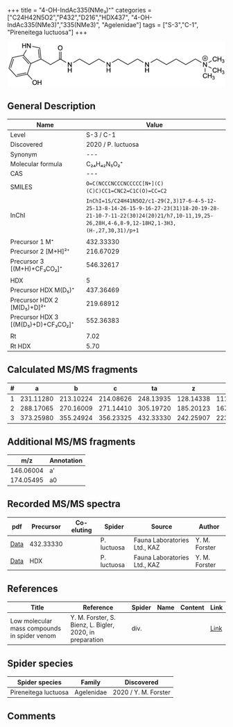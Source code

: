+++
title = "4-OH-IndAc335(NMe₃)⁺"
categories = ["C24H42N5O2","P432","D216","HDX437",
"4-OH-IndAc335(NMe3)","335(NMe3)",
"Agelenidae"]
tags = ["S-3","C-1",
"Pireneitega luctuosa"]
+++

![](/img/4-OH-IndAc335(NMe3).png)

## General Description

| Name                       | Value              |
|----------------------------|--------------------|
| Level                      | S-3 / C-1          |
| Discovered                 | 2020 / P. luctuosa |
| Synonym                    | ---                |
| Molecular formula          | C₂₄H₄₂N₅O₂⁺                   |
| CAS                        | ---                |
| SMILES | `O=C(NCCCNCCCNCCCCC[N+](C)(C)C)CC1=CNC2=C1C(O)=CC=C2`  |
| InChI  | `InChI=1S/C24H41N5O2/c1-29(2,3)17-6-4-5-12-25-13-8-14-26-15-9-16-27-23(31)18-20-19-28-21-10-7-11-22(30)24(20)21/h7,10-11,19,25-26,28H,4-6,8-9,12-18H2,1-3H3,(H-,27,30,31)/p+1`  |
|                            |                    |
| Precursor 1  M⁺         | 432.33330                   |
| Precursor 2 [M+H]²⁺       | 216.67029                   |
| Precursor 3 [(M+H)+CF₃CO₂]⁺               | 546.32617                   |
|                            |                    |
| HDX                        | 5                   |
| Precursor HDX    M(D₅)⁺   | 437.36469                   |
| Precursor HDX 2 [M(D₅)+D]²⁺ | 219.68912                   |
| Precursor HDX 3 [(M(D₅)+D)+CF₃CO₂]⁺           | 552.36383                   |
|                            |                    |
| Rt                         | 7.02                   |
| Rt HDX                     | 5.70                  |

## Calculated MS/MS fragments

| # | a         | b         | c         | ta        | z         | y         | tz        |
|---|-----------|-----------|-----------|-----------|-----------|-----------|-----------|
| 1 | 231.11280 | 213.10224 | 214.08626 | 248.13935 | 128.14338 | 111.11683 | 146.17775 |
| 2 | 288.17065 | 270.16009 | 271.14410 | 305.19720 | 185.20123 | 167.16685 | 203.23560 |
| 3 | 373.25980 | 355.24924 | 356.23325 | 432.33330 | 242.25907 | 223.21688 | 260.29345 |

## Additional MS/MS fragments

| m/z | Annotation |
|-----|------------|
| 146.06004    | a'   |
| 174.05495    | a0   |

## Recorded MS/MS spectra

| pdf                                             | Precursor | Co-eluting | Spider      | Source                       | Author        |
|-------------------------------------------------|-----------|------------|-------------|------------------------------|---------------|
| [Data](/pdf/P-luctuosa/432_4-OH-IndAc335(NMe3)_Pl.pdf) | 432.33330  |           | P. luctuosa | Fauna Laboratories Ltd., KAZ | Y. M. Forster |
| [Data](/pdf/P-luctuosa/432_4-OH-IndAc335(NMe3)_Pl_HDX.pdf) | HDX  |           | P. luctuosa | Fauna Laboratories Ltd., KAZ | Y. M. Forster |

## References

| Title | Reference | Spider | Name | Content | Link |
|-------|-----------|--------|------|---------|------|
| Low molecular mass compounds in spider venom      | Y. M. Forster, S. Bienz, L. Bigler, 2020, in preparation          | div.       |   |   | [Link](unknown) |

## Spider species

| Spider species     | Family     | Discovered           |
|--------------------|------------|----------------------|
| Pireneitega luctuosa | Agelenidae | 2020 / Y. M. Forster |


## Comments